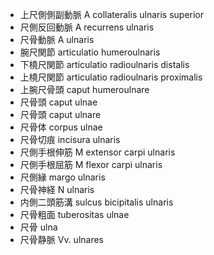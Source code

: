 - 上尺側側副動脈 A collateralis ulnaris superior
- 尺側反回動脈 A recurrens ulnaris
- 尺骨動脈 A ulnaris
- 腕尺関節 articulatio humeroulnaris
- 下橈尺関節 articulatio radioulnaris distalis
- 上橈尺関節 articulatio radioulnaris proximalis
- 上腕尺骨頭 caput humeroulnare
- 尺骨頭 caput ulnae
- 尺骨頭 caput ulnare
- 尺骨体 corpus ulnae
- 尺骨切痕 incisura ulnaris
- 尺側手根伸筋 M extensor carpi ulnaris
- 尺側手根屈筋 M flexor carpi ulnaris
- 尺側縁 margo ulnaris
- 尺骨神経 N ulnaris
- 内側二頭筋溝 sulcus bicipitalis ulnaris
- 尺骨粗面 tuberositas ulnae
- 尺骨 ulna
- 尺骨静脈 Vv. ulnares
